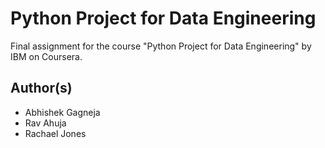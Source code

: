 # Python Project for Data Engineering

Final assignment for the course "Python Project for Data Engineering" by IBM on Coursera.

## Author(s)

* Abhishek Gagneja
* Rav Ahuja
* Rachael Jones

